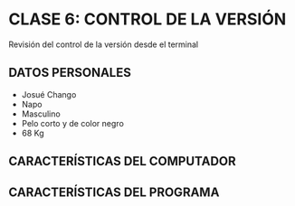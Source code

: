 # CLASE 6: CONTROL DE LA VERSIÓN 
Revisión del control de la versión desde el terminal

## DATOS PERSONALES
- Josué Chango
- Napo
- Masculino
- Pelo corto y de color negro
- 68 Kg

## CARACTERÍSTICAS DEL COMPUTADOR

## CARACTERÍSTICAS DEL PROGRAMA
